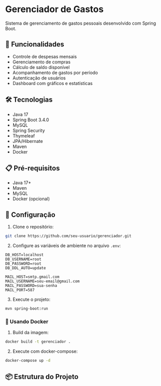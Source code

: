 # Gerenciador de Gastos

Sistema de gerenciamento de gastos pessoais desenvolvido com Spring Boot.

## 🚀 Funcionalidades

- Controle de despesas mensais
- Gerenciamento de compras
- Cálculo de saldo disponível
- Acompanhamento de gastos por período
- Autenticação de usuários
- Dashboard com gráficos e estatísticas

## 🛠️ Tecnologias

- Java 17
- Spring Boot 3.4.0
- MySQL
- Spring Security
- Thymeleaf
- JPA/Hibernate
- Maven
- Docker

## 📋 Pré-requisitos

- Java 17+
- Maven
- MySQL
- Docker (opcional)

## 🔧 Configuração

1. Clone o repositório:
```bash
git clone https://github.com/seu-usuario/gerenciador.git
```

2. Configure as variáveis de ambiente no arquivo `.env`:
```properties
DB_HOST=localhost
DB_USERNAME=root
DB_PASSWORD=root
DB_DDL_AUTO=update

MAIL_HOST=smtp.gmail.com
MAIL_USERNAME=seu-email@gmail.com
MAIL_PASSWORD=sua-senha
MAIL_PORT=587
```

3. Execute o projeto:
```bash
mvn spring-boot:run
```

### 🐳 Usando Docker

1. Build da imagem:
```bash
docker build -t gerenciador .
```

2. Execute com docker-compose:
```bash
docker-compose up -d
```

## 📦 Estrutura do Projeto